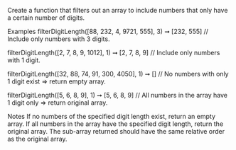 Create a function that filters out an array to include numbers that only have a certain number of digits.

Examples
filterDigitLength([88, 232, 4, 9721, 555], 3) ➞ [232, 555]
// Include only numbers with 3 digits.

filterDigitLength([2, 7, 8, 9, 1012], 1) ➞ [2, 7, 8, 9]
// Include only numbers with 1 digit.

filterDigitLength([32, 88, 74, 91, 300, 4050], 1) ➞ []
// No numbers with only 1 digit exist => return empty array.

filterDigitLength([5, 6, 8, 9], 1) ➞ [5, 6, 8, 9]
// All numbers in the array have 1 digit only => return original array.

Notes
If no numbers of the specified digit length exist, return an empty array.
If all numbers in the array have the specified digit length, return the original array.
The sub-array returned should have the same relative order as the original array.